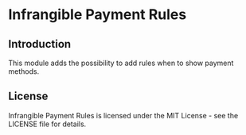 # Infrangible Payment Rules

## Introduction

This module adds the possibility to add rules when to show payment methods.

## License

Infrangible Payment Rules is licensed under the MIT License - see the LICENSE file for details.
